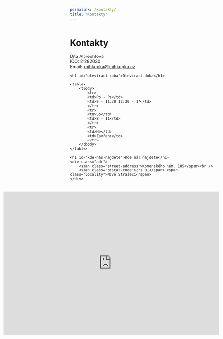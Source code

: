 ```yaml
---
permalink: /kontakty/
title: "Kontakty"
---
```

<div style="float:left; width=30%">
<div class="vcard">
    <h1 id="kontakty">Kontakty</h1> 
    Dita Albrechtová<br />
    IČO: 21282030<br />
    Email: <a class="email" href="mailto:knihkupka@knihkupka.cz">knihkupka@knihkupka.cz</a>

    <h1 id="otevírací-doba">Otevírací doba</h1>

    <table>
        <tbody>
            <tr>
            <td>Po - Pá</td>
            <td>9 - 11:30 12:30 - 17</td>
            </tr>
            <tr>
            <td>So</td>
            <td>8 - 11</td>
            </tr>
            <tr>
            <td>Ne</td>
            <td>Zavřeno</td>
            </tr>
        </tbody>
    </table>

    <h1 id="kde-nás-najdete">Kde nás najdete</h1>
    <div class="adr">
        <span class="street-address">Komenského nám. 105</span><br />
        <span class="postal-code">271 01</span> <span class="locality">Nové Strašecí</span>
    </div>
</div>
</div>
<div style="float:right; width=70%; padding: 20px;">
    <iframe style="border:none" src="https://frame.mapy.cz/s/fosavuluzu" width="700" height="466" frameborder="0"></iframe>
</div>
<div style="clear:both"></div>



